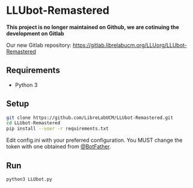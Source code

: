 # LLUbot-Remastered

**This project is no longer maintained on Github, we are cotinuing the development on Gitlab**

Our new Gitlab repository:
https://gitlab.librelabucm.org/LLUorg/LLUbot-Remastered


## Requirements

* Python 3

## Setup

```bash
git clone https://github.com/LibreLabUCM/LLUbot-Remastered.git
cd LLUbot-Remastered
pip install --user -r requirements.txt
```

Edit config.ini with your preferred configuration.
You MUST change the token with one obtained from [@BotFather](https://t.me/BotFather).

## Run

```bash
python3 LLUbot.py
```

